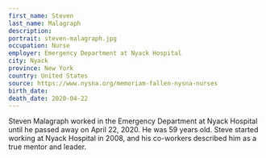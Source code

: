 ```yaml
---
first_name: Steven
last_name: Malagraph
description: 
portrait: steven-malagraph.jpg
occupation: Nurse
employer: Emergency Department at Nyack Hospital
city: Nyack
province: New York
country: United States
source: https://www.nysna.org/memoriam-fallen-nysna-nurses
birth_date: 
death_date: 2020-04-22
---
```


Steven Malagraph worked in the Emergency Department at Nyack Hospital until he passed away on April 22, 2020. He was 59 years old. Steve started working at Nyack Hospital in 2008, and his co-workers described him as a true mentor and leader.